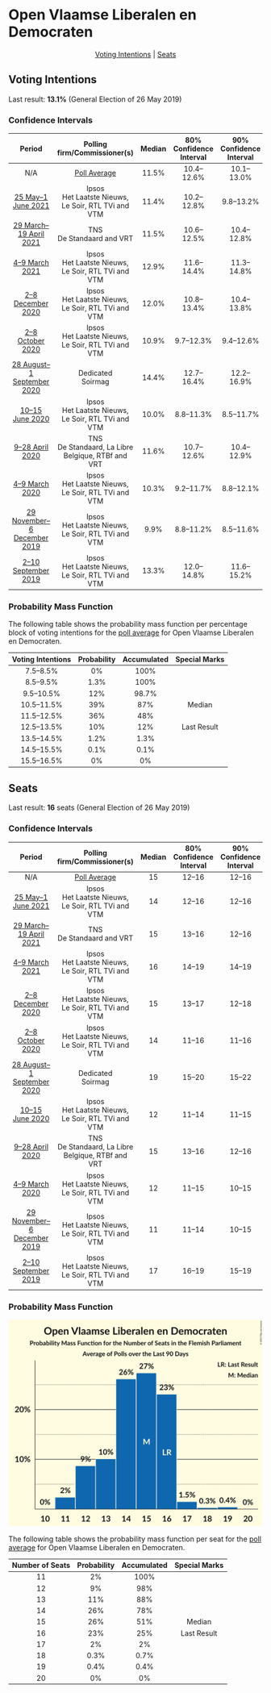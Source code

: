 # Open Vlaamse Liberalen en Democraten

<p align="center"><a href="#voting-intentions">Voting Intentions</a> | <a href="#seats">Seats</a></p>

## Voting Intentions

Last result: **13.1%** (General Election of 26 May 2019)

### Confidence Intervals

| Period     | Polling firm/Commissioner(s) | Median | 80% Confidence Interval | 90% Confidence Interval | 95% Confidence Interval | 99% Confidence Interval |
|:----------:|:----------------:|:-----------:|:-----------------------:|:-----------------------:|:-----------------------:|:-----------------------:|
| N/A | [Poll Average](average.html) | 11.5% | 10.4–12.6% | 10.1–13.0% | 9.8–13.3% | 9.2–13.9% |
| [25 May–1 June 2021](2021-06-01-Ipsos.html) | Ipsos <br> Het Laatste Nieuws, Le Soir, RTL TVi and VTM | 11.4% | 10.2–12.8% | 9.8–13.2% | 9.6–13.5% | 9.0–14.2% |
| [29 March–19 April 2021](2021-04-19-TNS.html) | TNS <br> De Standaard and VRT | 11.5% | 10.6–12.5% | 10.4–12.8% | 10.2–13.0% | 9.8–13.5% |
| [4–9 March 2021](2021-03-09-Ipsos.html) | Ipsos <br> Het Laatste Nieuws, Le Soir, RTL TVi and VTM | 12.9% | 11.6–14.4% | 11.3–14.8% | 11.0–15.2% | 10.4–15.9% |
| [2–8 December 2020](2020-12-08-Ipsos.html) | Ipsos <br> Het Laatste Nieuws, Le Soir, RTL TVi and VTM | 12.0% | 10.8–13.4% | 10.4–13.8% | 10.2–14.2% | 9.6–14.9% |
| [2–8 October 2020](2020-10-08-Ipsos.html) | Ipsos <br> Het Laatste Nieuws, Le Soir, RTL TVi and VTM | 10.9% | 9.7–12.3% | 9.4–12.6% | 9.1–13.0% | 8.6–13.7% |
| [28 August–1 September 2020](2020-09-01-Dedicated.html) | Dedicated <br> Soirmag | 14.4% | 12.7–16.4% | 12.2–16.9% | 11.8–17.4% | 11.0–18.4% |
| [10–15 June 2020](2020-06-15-Ipsos.html) | Ipsos <br> Het Laatste Nieuws, Le Soir, RTL TVi and VTM | 10.0% | 8.8–11.3% | 8.5–11.7% | 8.2–12.1% | 7.7–12.7% |
| [9–28 April 2020](2020-04-28-TNS.html) | TNS <br> De Standaard, La Libre Belgique, RTBf and VRT | 11.6% | 10.7–12.6% | 10.4–12.9% | 10.2–13.1% | 9.8–13.6% |
| [4–9 March 2020](2020-03-09-Ipsos.html) | Ipsos <br> Het Laatste Nieuws, Le Soir, RTL TVi and VTM | 10.3% | 9.2–11.7% | 8.8–12.1% | 8.6–12.4% | 8.0–13.1% |
| [29 November–6 December 2019](2019-12-06-Ipsos.html) | Ipsos <br> Het Laatste Nieuws, Le Soir, RTL TVi and VTM | 9.9% | 8.8–11.2% | 8.5–11.6% | 8.2–11.9% | 7.7–12.6% |
| [2–10 September 2019](2019-09-10-Ipsos.html) | Ipsos <br> Het Laatste Nieuws, Le Soir, RTL TVi and VTM | 13.3% | 12.0–14.8% | 11.6–15.2% | 11.3–15.6% | 10.7–16.3% |

### Probability Mass Function

The following table shows the probability mass function per percentage block of voting intentions for the [poll average](average.html) for Open Vlaamse Liberalen en Democraten.

| Voting Intentions | Probability | Accumulated | Special Marks |
|:-----------------:|:-----------:|:-----------:|:-------------:|
| 7.5–8.5% | 0% | 100% |  |
| 8.5–9.5% | 1.3% | 100% |  |
| 9.5–10.5% | 12% | 98.7% |  |
| 10.5–11.5% | 39% | 87% | Median |
| 11.5–12.5% | 36% | 48% |  |
| 12.5–13.5% | 10% | 12% | Last Result |
| 13.5–14.5% | 1.2% | 1.3% |  |
| 14.5–15.5% | 0.1% | 0.1% |  |
| 15.5–16.5% | 0% | 0% |  |


## Seats

Last result: **16** seats (General Election of 26 May 2019)

### Confidence Intervals

| Period     | Polling firm/Commissioner(s) | Median | 80% Confidence Interval | 90% Confidence Interval | 95% Confidence Interval | 99% Confidence Interval |
|:----------:|:----------------:|:------:|:-----------------------:|:-----------------------:|:-----------------------:|:-----------------------:|
| N/A | [Poll Average](average.html) | 15 | 12–16 | 12–16 | 12–16 | 11–18 |
| [25 May–1 June 2021](2021-06-01-Ipsos.html) | Ipsos <br> Het Laatste Nieuws, Le Soir, RTL TVi and VTM | 14 | 12–16 | 12–16 | 11–17 | 11–19 |
| [29 March–19 April 2021](2021-04-19-TNS.html) | TNS <br> De Standaard and VRT | 15 | 13–16 | 12–16 | 12–16 | 11–17 |
| [4–9 March 2021](2021-03-09-Ipsos.html) | Ipsos <br> Het Laatste Nieuws, Le Soir, RTL TVi and VTM | 16 | 14–19 | 14–19 | 14–19 | 12–19 |
| [2–8 December 2020](2020-12-08-Ipsos.html) | Ipsos <br> Het Laatste Nieuws, Le Soir, RTL TVi and VTM | 15 | 13–17 | 12–18 | 12–19 | 11–19 |
| [2–8 October 2020](2020-10-08-Ipsos.html) | Ipsos <br> Het Laatste Nieuws, Le Soir, RTL TVi and VTM | 14 | 11–16 | 11–16 | 11–16 | 11–18 |
| [28 August–1 September 2020](2020-09-01-Dedicated.html) | Dedicated <br> Soirmag | 19 | 15–20 | 15–22 | 14–24 | 13–25 |
| [10–15 June 2020](2020-06-15-Ipsos.html) | Ipsos <br> Het Laatste Nieuws, Le Soir, RTL TVi and VTM | 12 | 11–14 | 11–15 | 10–15 | 8–16 |
| [9–28 April 2020](2020-04-28-TNS.html) | TNS <br> De Standaard, La Libre Belgique, RTBf and VRT | 15 | 13–16 | 12–16 | 12–16 | 11–17 |
| [4–9 March 2020](2020-03-09-Ipsos.html) | Ipsos <br> Het Laatste Nieuws, Le Soir, RTL TVi and VTM | 12 | 11–15 | 10–15 | 10–16 | 9–16 |
| [29 November–6 December 2019](2019-12-06-Ipsos.html) | Ipsos <br> Het Laatste Nieuws, Le Soir, RTL TVi and VTM | 11 | 11–14 | 10–15 | 9–15 | 8–16 |
| [2–10 September 2019](2019-09-10-Ipsos.html) | Ipsos <br> Het Laatste Nieuws, Le Soir, RTL TVi and VTM | 17 | 16–19 | 15–19 | 15–20 | 13–21 |

### Probability Mass Function

![Graph with seats probability mass function not yet produced](average-seats-pmf-openvlaamseliberalenendemocraten.png "Seats Probability Mass Function")

The following table shows the probability mass function per seat for the [poll average](average.html) for Open Vlaamse Liberalen en Democraten.

| Number of Seats | Probability | Accumulated | Special Marks |
|:---------------:|:-----------:|:-----------:|:-------------:|
| 11 | 2% | 100% |  |
| 12 | 9% | 98% |  |
| 13 | 11% | 88% |  |
| 14 | 26% | 78% |  |
| 15 | 26% | 51% | Median |
| 16 | 23% | 25% | Last Result |
| 17 | 2% | 2% |  |
| 18 | 0.3% | 0.7% |  |
| 19 | 0.4% | 0.4% |  |
| 20 | 0% | 0% |  |


